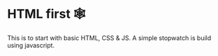 # HTML first 🕸️

This is to start with basic HTML, CSS & JS. A simple stopwatch is build using javascript.
